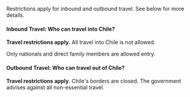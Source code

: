 Restrictions apply for inbound and outbound travel. See below for more details.

#### Inbound Travel: Who can travel into Chile?

**Travel restrictions apply.** All travel into Chile is not allowed.

Only nationals and direct family members are allowed entry.

#### Outbound Travel: Who can travel out of Chile?

**Travel restrictions apply**. Chile's borders are closed. The government advises against all non-essential travel.
